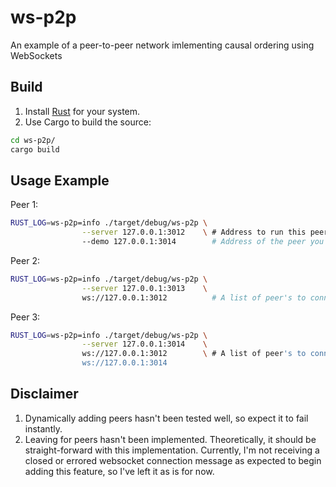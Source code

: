 # ws-p2p
An example of a peer-to-peer network imlementing causal ordering using WebSockets


## Build

1. Install [Rust](https://rust-lang.org) for your system.
2. Use Cargo to build the source:

```bash
cd ws-p2p/
cargo build
```

## Usage Example

Peer 1:

```bash
RUST_LOG=ws-p2p=info ./target/debug/ws-p2p \
                --server 127.0.0.1:3012    \ # Address to run this peer with.
                --demo 127.0.0.1:3014        # Address of the peer you want to be delayed (for demo-purposes).
```

Peer 2:

```bash
RUST_LOG=ws-p2p=info ./target/debug/ws-p2p \
                --server 127.0.0.1:3013    \
                ws://127.0.0.1:3012          # A list of peer's to connect with.
```

Peer 3:

```bash
RUST_LOG=ws-p2p=info ./target/debug/ws-p2p \
                --server 127.0.0.1:3014    \
                ws://127.0.0.1:3012        \ # A list of peer's to connect with.
                ws://127.0.0.1:3014
```

## Disclaimer

1. Dynamically adding peers hasn't been tested well, so expect it to fail instantly.
2. Leaving for peers hasn't been implemented. Theoretically, it should be straight-forward with this implementation. Currently, I'm not receiving a closed or errored websocket connection message as expected to begin adding this feature, so I've left it as is for now.

